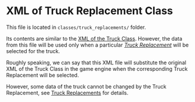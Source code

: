 # XML of Truck Replacement Class

This file is located in `classes/truck_replacements/` folder.

Its contents are similar to the [XML of the Truck Class](./xml_of_truck_class.md). However, the data from this file will be used only when a particular [*Truck Replacement*](./../../new_features/truck_replacements.md) will be selected for the truck.

Roughly speaking, we can say that this XML file will substitute the original XML of the Truck Class in the game engine when the corresponding Truck Replacement will be selected.

However, some data of the truck cannot be changed by the Truck Replacement, see [Truck Replacements](./../../new_features/truck_replacements.md) for details.
